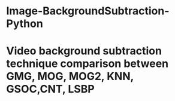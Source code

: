 # Image-BackgroundSubtraction-Python
# Video background subtraction technique comparison between GMG, MOG, MOG2, KNN, GSOC,CNT, LSBP
